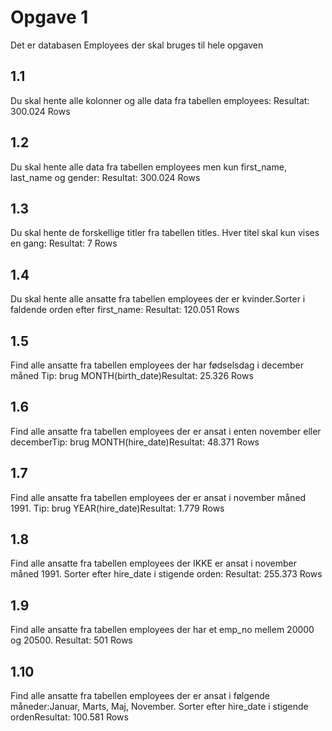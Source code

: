 # Opgave 1
Det er databasen Employees der skal bruges til hele opgaven
## 1.1
Du skal hente alle kolonner og alle data fra tabellen employees: Resultat: 300.024 Rows
## 1.2
Du skal hente alle data fra tabellen employees men kun first_name, last_name og gender: Resultat: 300.024 Rows
## 1.3
Du skal hente de forskellige titler fra tabellen titles. Hver titel skal kun vises en gang: Resultat: 7 Rows
## 1.4
Du skal hente alle ansatte fra tabellen employees der er kvinder.Sorter i faldende orden efter first_name: Resultat: 120.051 Rows
## 1.5
Find alle ansatte fra tabellen employees der har fødselsdag i december måned Tip: brug MONTH(birth_date)Resultat: 25.326 Rows
## 1.6
Find alle ansatte fra tabellen employees der er ansat i enten november eller decemberTip: brug MONTH(hire_date)Resultat: 48.371 Rows
## 1.7
Find alle ansatte fra tabellen employees der er ansat i november måned 1991. Tip: brug YEAR(hire_date)Resultat: 1.779 Rows
## 1.8
Find alle ansatte fra tabellen employees der IKKE er ansat i november måned 1991. Sorter efter hire_date i stigende orden: Resultat: 255.373 Rows
## 1.9
Find alle ansatte fra tabellen employees der har et emp_no mellem 20000 og 20500. Resultat: 501 Rows
## 1.10
Find alle ansatte fra tabellen employees der er ansat i følgende måneder:Januar, Marts, Maj, November. Sorter efter hire_date i stigende ordenResultat: 100.581 Rows
